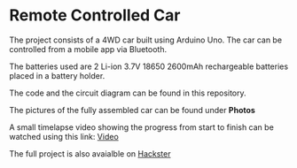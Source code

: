 # Remote Controlled Car
The project consists of a 4WD car built using Arduino Uno. The car can be controlled from a mobile app via Bluetooth.

The batteries used are 2 Li-ion 3.7V 18650 2600mAh rechargeable batteries placed in a battery holder.

The code and the circuit diagram can be found in this repository.

The pictures of the fully assembled car can be found under **Photos**

A small timelapse video showing the progress from start to finish can be watched using this link: [Video](https://www.youtube.com/watch?v=5Ym_Qg22HTw&ab_channel=GeorgesElkassouf)

The full project is also avaialble on [Hackster](https://www.hackster.io/388732/4wd-bluetooth-controlled-car-225437)
